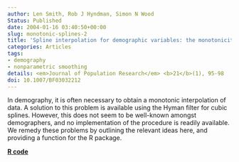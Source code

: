 ```yaml
---
author: Len Smith, Rob J Hyndman, Simon N Wood
Status: Published
date: 2004-01-16 03:40:50+00:00
slug: monotonic-splines-2
title: 'Spline interpolation for demographic variables: the monotonicity problem'
categories: Articles
tags:
- demography
- nonparametric smoothing
details: <em>Journal of Population Research</em> <b>21</b>(1), 95-98
doi: 10.1007/BF03032212
---
```


In demography, it is often necessary to obtain a monotonic interpolation of data. A solution to this problem is available using the Hyman filter for cubic splines. However, this does not seem to be well-known amongst demographers, and no implementation of the procedure is readily available. We remedy these problems by outlining the relevant ideas here, and providing a function for the R package.

**[R code](http://github.com/robjhyndman/demography)**
